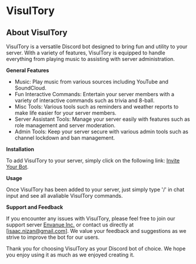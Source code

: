 # VisulTory
## About VisulTory
VisulTory is a versatile Discord bot designed to bring fun and utility to your server. With a variety of features, VisulTory is equipped to handle everything from playing music to assisting with server administration.

**General Features**

- Music: Play music from various sources including YouTube and SoundCloud.
- Fun Interactive Commands: Entertain your server members with a variety of interactive commands such as trivia and 8-ball.
- Misc Tools: Various tools such as reminders and weather reports to make life easier for your server members.
- Server Assistant Tools: Manage your server easily with features such as role management and server moderation.
- Admin Tools: Keep your server secure with various admin tools such as channel lockdown and ban management.

**Installation**

To add VisulTory to your server, simply click on the following link: [Invite Your Bot](https://discord.com/api/oauth2/authorize?client_id=1097919483487723581&permissions=8&scope=bot%20applications.commands).

**Usage**

Once VisulTory has been added to your server, just simply type '/' in chat input and see all avaliable VisulTory commands.

**Support and Feedback**

If you encounter any issues with VisulTory, please feel free to join our support server [Envanue Inc.](https://discord.gg/QYpbyFcYkv) or contact us directly at [isaac.nizan@gmail.com]. We value your feedback and suggestions as we strive to improve the bot for our users.

Thank you for choosing VisulTory as your Discord bot of choice. We hope you enjoy using it as much as we enjoyed creating it.